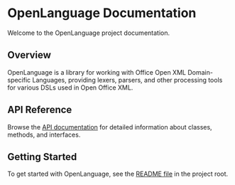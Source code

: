 # OpenLanguage Documentation

Welcome to the OpenLanguage project documentation.

## Overview

OpenLanguage is a library for working with Office Open XML Domain-specific Languages, providing lexers, parsers, and other processing tools for various DSLs used in Open Office XML.

## API Reference

Browse the [API documentation](api/OpenLanguage.SpreadsheetML.Formula.html) for detailed information about classes, methods, and interfaces.

## Getting Started

To get started with OpenLanguage, see the [README file](https://github.com/amkillam/OpenLanguage/blob/main/README.md) in the project root.
